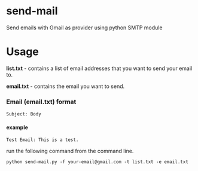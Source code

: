 # send-mail
Send emails with Gmail as provider using python SMTP module
# Usage

**list.txt** - contains a list of email addresses that you want to send your email to.

**email.txt** - contains the email you want to send. 

### Email (email.txt) format

````
Subject: Body
````

#### example

````
Test Email: This is a test. 
````

run the following command from the command line.

`python send-mail.py -f your-email@gmail.com -t list.txt -e email.txt`
